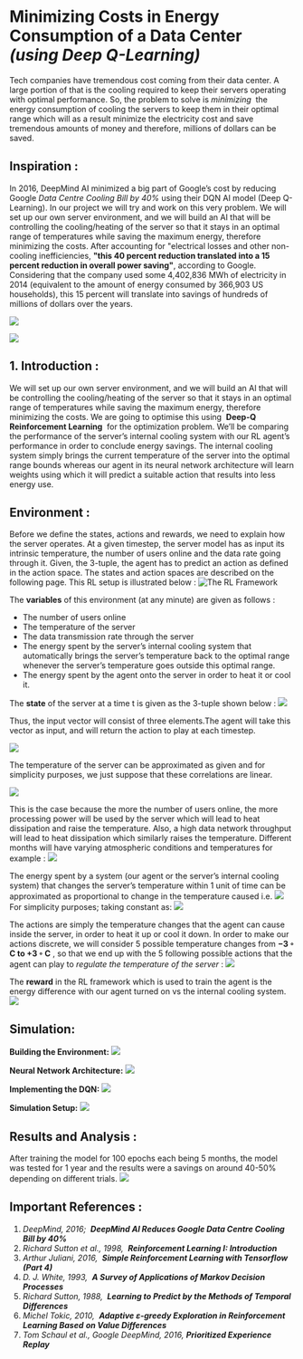 # Minimizing Costs in Energy Consumption of a Data Center *(using Deep Q-Learning)*

Tech companies have tremendous cost coming from their data center. A large portion of
that is the cooling required to keep their servers operating with optimal performance. So, the
problem to solve is ​ _minimizing_ ​ the energy consumption of cooling the servers to keep them in
their optimal range which will as a result minimize the electricity cost and save tremendous
amounts of money and therefore, millions of dollars can be saved.


## Inspiration :

In 2016, DeepMind AI minimized a big
part of Google’s cost by reducing Google *Data
Centre Cooling Bill by 40%* using their DQN
AI model (Deep Q-Learning). In our project we
will try and work on this very problem. We will
set up our own server environment, and we will
build an AI that will be controlling the
cooling/heating of the server so that it stays in
an optimal range of temperatures while saving
the maximum energy, therefore minimizing the
costs.
After accounting for "electrical losses
and other non-cooling inefficiencies,
**"this 40 percent reduction translated into a 15 percent reduction in overall power saving"**, according to Google. Considering that the company used
some 4,402,836 MWh of electricity in 2014
(equivalent to the amount of energy
consumed by 366,903 US households), this
15 percent will translate into savings of
hundreds of millions of dollars over the
years.


![](https://raw.githubusercontent.com/MukundKal/rl-dqn-server-optim/master/img/deepmind.PNG)

![](https://raw.githubusercontent.com/MukundKal/rl-dqn-server-optim/master/img/deepmind2.PNG)


## 1. Introduction :

We will set up our own server environment, and we will build an AI that will be
controlling the cooling/heating of the server so that it stays in an optimal range of temperatures
while saving the maximum energy, therefore minimizing the costs. We are going to optimise this
using ​ **Deep-Q Reinforcement Learning** ​ for the optimization problem. We’ll be comparing the
performance of the server’s internal cooling system with our RL agent’s performance in order to
conclude energy savings. The internal cooling system simply brings the current temperature of
the server into the optimal range bounds whereas our agent in its neural network architecture will
learn weights using which it will predict a suitable action that results into less energy use.

## Environment :

Before we define the states, actions and rewards, we need to explain how the server
operates. At a given timestep, the server model has as input its intrinsic temperature, the number
of users online and the data rate going through it. Given, the 3-tuple, the agent has to predict an
action as defined in the action space. The states and action spaces are described on the following
page. This RL setup is illustrated below :
![The RL Framework](https://raw.githubusercontent.com/MukundKal/rl-dqn-server-optim/master/img/Rl.PNG)


The **variables** of this environment (at any minute) are given as follows :
* The number of users online
* The temperature of the server
* The data transmission rate through the server
* The energy spent by the server’s internal cooling system that automatically brings the server’s
temperature back to the optimal range whenever the server’s temperature goes outside this
optimal range.
* The energy spent by the agent onto the server in order to heat it or cool it.


The  **state** of the server at a time t is given as the 3-tuple shown below :
![](https://raw.githubusercontent.com/MukundKal/rl-dqn-server-optim/master/img/tuple.PNG)

Thus, the input vector will consist of three elements.The agent will take this vector as
input, and will return the action to play at each timestep.

![](https://raw.githubusercontent.com/MukundKal/rl-dqn-server-optim/master/img/servermodel.PNG)


The temperature of the server can be approximated as given and for simplicity purposes,
we just suppose that these correlations are linear.

![](https://raw.githubusercontent.com/MukundKal/rl-dqn-server-optim/master/img/temp.PNG)

 
This is the case because the more the number of users online, the more processing power
will be used by the server which will lead to heat dissipation and raise the temperature. Also, a
high data network throughput will lead to heat dissipation which similarly raises the temperature.
Different months will have varying atmospheric conditions and temperatures for example :
![](https://raw.githubusercontent.com/MukundKal/rl-dqn-server-optim/master/img/array.PNG)



The energy spent by a system (our agent or the server’s internal cooling system) that
changes the server’s temperature within 1 unit of time can be approximated as proportional to
change in the temperature caused i.e. 
![](https://raw.githubusercontent.com/MukundKal/rl-dqn-server-optim/master/img/form1.PNG) 
For simplicity purposes; taking constant as:
![](https://raw.githubusercontent.com/MukundKal/rl-dqn-server-optim/master/img/form2.PNG)

The actions are simply the temperature changes that the agent can cause inside the server,
in order to heat it up or cool it down. In order to make our actions discrete, we will consider 5
possible temperature changes from **−3 ◦ C to +3 ◦ C** , so that we end up with the 5 following
possible actions that the agent can play to *regulate the temperature of the server* :
![](https://raw.githubusercontent.com/MukundKal/rl-dqn-server-optim/master/img/1actions.PNG)


  The **reward** in the RL framework which is used to train the agent is the energy difference
with our agent turned on vs the internal cooling system.
![](https://raw.githubusercontent.com/MukundKal/rl-dqn-server-optim/master/img/2reward.PNG)




## Simulation:

**Building the Environment:**
![](https://raw.githubusercontent.com/MukundKal/rl-dqn-server-optim/master/img/1.PNG)

**Neural Network Architecture:**
![](https://raw.githubusercontent.com/MukundKal/rl-dqn-server-optim/master/img/2.PNG)

**Implementing the DQN:**
![](https://raw.githubusercontent.com/MukundKal/rl-dqn-server-optim/master/img/3.PNG)

**Simulation Setup:**
![](https://raw.githubusercontent.com/MukundKal/rl-dqn-server-optim/master/img/4.PNG)



## Results and Analysis :
After training the model for 100 epochs each being 5 months, the model was tested for 1
year and the results were a savings on around 40-50% depending on different trials.
![](https://raw.githubusercontent.com/MukundKal/rl-dqn-server-optim/master/img/5.PNG)


## Important References :

1. _DeepMind, 2016;_ ​ **_DeepMind AI Reduces Google Data Centre Cooling Bill by 40%_**
2. _Richard Sutton et al., 1998,_ ​ **_Reinforcement Learning I: Introduction_**
3. _Arthur Juliani, 2016,_ ​ **_Simple Reinforcement Learning with Tensorflow (Part 4)_**
4. _D. J. White, 1993,_ ​ **_A Survey of Applications of Markov Decision Processes_**
5. _Richard Sutton, 1988,_ ​ **_Learning to Predict by the Methods of Temporal Differences_**
6. _Michel Tokic, 2010,_ ​ **_Adaptive ε-greedy Exploration in Reinforcement Learning Based_**
    **_on Value Differences_**
7. _Tom Schaul et al., Google DeepMind, 2016,_ ​ **_Prioritized Experience Replay_**



